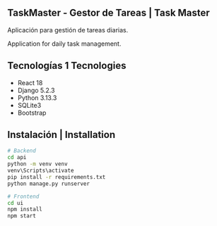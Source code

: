 ## TaskMaster - Gestor de Tareas | Task Master

Aplicación para gestión de tareas diarias.

Application for daily task management.

## Tecnologías 1 Tecnologies
- React 18
- Django 5.2.3
- Python 3.13.3
- SQLite3
- Bootstrap

## Instalación | Installation
```bash
# Backend
cd api
python -m venv venv
venv\Scripts\activate
pip install -r requirements.txt
python manage.py runserver

# Frontend
cd ui
npm install
npm start